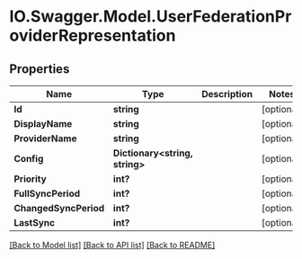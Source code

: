 # IO.Swagger.Model.UserFederationProviderRepresentation
## Properties

Name | Type | Description | Notes
------------ | ------------- | ------------- | -------------
**Id** | **string** |  | [optional] 
**DisplayName** | **string** |  | [optional] 
**ProviderName** | **string** |  | [optional] 
**Config** | **Dictionary&lt;string, string&gt;** |  | [optional] 
**Priority** | **int?** |  | [optional] 
**FullSyncPeriod** | **int?** |  | [optional] 
**ChangedSyncPeriod** | **int?** |  | [optional] 
**LastSync** | **int?** |  | [optional] 

[[Back to Model list]](../README.md#documentation-for-models) [[Back to API list]](../README.md#documentation-for-api-endpoints) [[Back to README]](../README.md)

